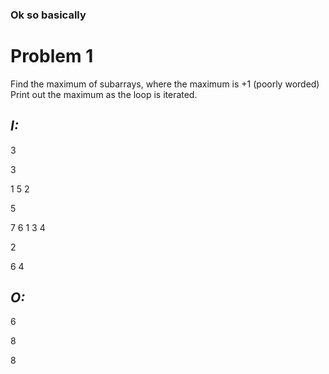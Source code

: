 ### Ok so basically

# Problem 1

Find the maximum of subarrays, where the maximum is +1 (poorly worded)
Print out the maximum as the loop is iterated.

## _I:_

3

3

1 5 2

5

7 6 1 3 4

2

6 4


## _O:_
6

8

8
